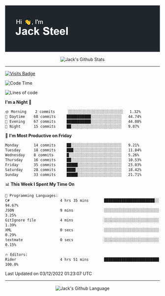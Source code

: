 <p align="center">
  <img align="center" src="https://github.com/JackSteel97/JackSteel97/blob/main/header.png?raw=true" alt="Hi, I'm Jack Steel" /> 
 </p>
<p align="center">
 <img align="center" src="https://github-readme-stats.vercel.app/api?username=jacksteel97&show_icons=true&count_private=true&theme=dracula" alt="Jack's Github Stats" /> 
</p>

<hr/>

[![Visits Badge](https://badges.pufler.dev/visits/JackSteel97/JackSteel97?color=blue&label=Profile%20Visits)](https://github.com/JackSteel97)
<!--START_SECTION:waka-->
![Code Time](http://img.shields.io/badge/Code%20Time-490%20hrs%2037%20mins-blue)

![Lines of code](https://img.shields.io/badge/From%20Hello%20World%20I%27ve%20Written-861%20Thousand%20lines%20of%20code-blue)

**I'm a Night 🦉** 

```text
🌞 Morning    2 commits      ░░░░░░░░░░░░░░░░░░░░░░░░░   1.32% 
🌆 Daytime    68 commits     ███████████░░░░░░░░░░░░░░   44.74% 
🌃 Evening    67 commits     ███████████░░░░░░░░░░░░░░   44.08% 
🌙 Night      15 commits     ██░░░░░░░░░░░░░░░░░░░░░░░   9.87%

```
📅 **I'm Most Productive on Friday** 

```text
Monday       14 commits     ██░░░░░░░░░░░░░░░░░░░░░░░   9.21% 
Tuesday      18 commits     ███░░░░░░░░░░░░░░░░░░░░░░   11.84% 
Wednesday    8 commits      █░░░░░░░░░░░░░░░░░░░░░░░░   5.26% 
Thursday     16 commits     ██░░░░░░░░░░░░░░░░░░░░░░░   10.53% 
Friday       35 commits     █████░░░░░░░░░░░░░░░░░░░░   23.03% 
Saturday     28 commits     ████░░░░░░░░░░░░░░░░░░░░░   18.42% 
Sunday       33 commits     █████░░░░░░░░░░░░░░░░░░░░   21.71%

```


📊 **This Week I Spent My Time On** 

```text
💬 Programming Languages: 
C#                       4 hrs 35 mins       ███████████████████████░░   94.67% 
JSON                     9 mins              ░░░░░░░░░░░░░░░░░░░░░░░░░   3.25% 
GitIgnore file           4 mins              ░░░░░░░░░░░░░░░░░░░░░░░░░   1.39% 
XML                      0 secs              ░░░░░░░░░░░░░░░░░░░░░░░░░   0.29% 
textmate                 0 secs              ░░░░░░░░░░░░░░░░░░░░░░░░░   0.15%

🔥 Editors: 
Rider                    4 hrs 51 mins       █████████████████████████   100.0%

```


 Last Updated on 03/12/2022 01:23:07 UTC
<!--END_SECTION:waka-->

<hr/>

<p align="center">
    <img align="center" src="https://github-readme-stats.vercel.app/api/top-langs/?username=jacksteel97&langs_count=10&layout=compact&theme=dracula" alt="Jack's Github Language" /> 
</p>
